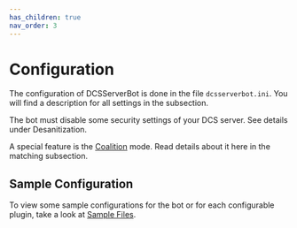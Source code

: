```yaml
---
has_children: true
nav_order: 3
---
```


# Configuration

The configuration of DCSServerBot is done in the file `dcsserverbot.ini`.
You will find a description for all settings in the subsection.

The bot must disable some security settings of your DCS server. See details under Desanitization.

A special feature is the [Coalition] mode. Read details about it here in the matching subsection.

## Sample Configuration

To view some sample configurations for the bot or for each configurable plugin, take a look at [Sample Files].

[Sample Files]: config-files.md
[Coalition]: coalitions.md
